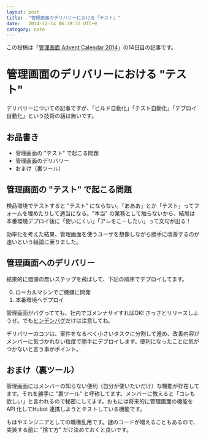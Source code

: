 ```yaml
---
layout: post
title:  "管理画面のデリバリーにおける「テスト」"
date:   2014-12-14 06:39:33 UTC+9
category: note
---
```


この投稿は「[管理画面 Advent Calendar 2014](http://www.adventar.org/calendars/586)」の14日目の記事です。

# 管理画面のデリバリーにおける "テスト"

デリバリーについての記事ですが、「ビルド自動化」「テスト自動化」「デプロイ自動化」という技術の話は無いです。

## お品書き

- 管理画面の "テスト" で起こる問題
- 管理画面のデリバリー
- おまけ（裏ツール）

## 管理画面の "テスト" で起こる問題

検品環境でテストすると "テスト" にならない。「あああ」とか「テスト」ってフォームを埋めたりして適当になる。"本当" の業務として触らないから、結局は本番環境デプロイ後に「使いにくい」「アレをこーしたい」って文句が出る！

効率化を考えた結果、管理画面を使うユーザを想像しながら勝手に改善するのが速いという結論に至りました。

## 管理画面へのデリバリー

結果的に価値の無いステップを飛ばして、下記の順序でデプロイしてます。

0. ローカルマシンでご機嫌に開発
0. 本番環境へデプロイ

管理画面がバグってても、社内でゴメンナサイすればOK! さっさとリリースしようぜ。でも[ヒンデンバグ](http://tech.a-listers.jp/2012/07/25/new-programming-jargon/)だけは注意してね。

デリバリーのコツは、案件をなるべく小さいタスクに分割して進め、改善内容がメンバーに気づかれない粒度で勝手にデプロイします。便利になったことに気がつかないと言う事がポイント。

## おまけ（裏ツール）

管理画面にはメンバーの知らない便利（自分が使いたいだけ）な機能が存在してます。それを勝手に "裏ツール" と呼称してます。メンバーに教えると「コレも欲しい」と言われるので秘密にしてます。おもには将来的に管理画面の機能をAPI 化してHubot 連携しようとテストしている機能です。

もはやエンジニアとしての職権乱用です。謎のコードが増えることもあるので、実装する前に "捨て方" だけ決めておくと良いです。


